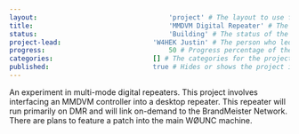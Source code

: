 ```yaml
---
layout:									'project' # The layout to use for the project page. This should never be changed.
title:									'MMDVM Digital Repeater' # The name of the project.
status:									'Building' # The status of the project. Values: 'Brainstorming', 'Designing', 'Building', 'Testing', 'Implementing', 'On-Hold', or 'Cancelled'.
project-lead:						'W4HEK Justin' # The person who led the project.
progress:								50 # Progress percentage of the project.
categories:							[] # The categories for the project.
published:							true # Hides or shows the project in feeds.
---
```



An experiment in multi-mode digital repeaters. This project involves interfacing an MMDVM controller into a desktop repeater. This repeater will run primarily on DMR and will link on-demand to the BrandMeister Network. There are plans to feature a patch into the main WØUNC machine.
